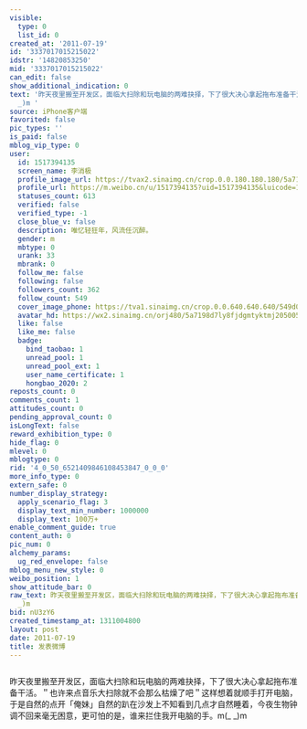 ```yaml
---
visible:
  type: 0
  list_id: 0
created_at: '2011-07-19'
id: '3337017015215022'
idstr: '14820853250'
mid: '3337017015215022'
can_edit: false
show_additional_indication: 0
text: '昨天夜里搬至开发区，面临大扫除和玩电脑的两难抉择，下了很大决心拿起拖布准备干活。＂也许来点音乐大扫除就不会那么枯燥了吧＂这样想着就顺手打开电脑，于是自然的点开「俺妹」自然的趴在沙发上不知看到几点才自然睡着，今夜生物钟调不回来毫无困意，更可怕的是，谁来拦住我开电脑的手。m(_
  _)m '
source: iPhone客户端
favorited: false
pic_types: ''
is_paid: false
mblog_vip_type: 0
user:
  id: 1517394135
  screen_name: 李消极
  profile_image_url: https://tvax2.sinaimg.cn/crop.0.0.180.180.180/5a7198d7ly8fjdgmtyktmj20500500so.jpg?KID=imgbed,tva&Expires=1606399931&ssig=Lxq78174HK
  profile_url: https://m.weibo.cn/u/1517394135?uid=1517394135&luicode=10000011&lfid=2304131517394135_-_WEIBO_SECOND_PROFILE_WEIBO
  statuses_count: 613
  verified: false
  verified_type: -1
  close_blue_v: false
  description: 唯忆轻狂年，风流任沉醉。
  gender: m
  mbtype: 0
  urank: 33
  mbrank: 0
  follow_me: false
  following: false
  followers_count: 362
  follow_count: 549
  cover_image_phone: https://tva1.sinaimg.cn/crop.0.0.640.640.640/549d0121tw1egm1kjly3jj20hs0hsq4f.jpg
  avatar_hd: https://wx2.sinaimg.cn/orj480/5a7198d7ly8fjdgmtyktmj20500500so.jpg
  like: false
  like_me: false
  badge:
    bind_taobao: 1
    unread_pool: 1
    unread_pool_ext: 1
    user_name_certificate: 1
    hongbao_2020: 2
reposts_count: 0
comments_count: 1
attitudes_count: 0
pending_approval_count: 0
isLongText: false
reward_exhibition_type: 0
hide_flag: 0
mlevel: 0
mblogtype: 0
rid: '4_0_50_6521409846108453847_0_0_0'
more_info_type: 0
extern_safe: 0
number_display_strategy:
  apply_scenario_flag: 3
  display_text_min_number: 1000000
  display_text: 100万+
enable_comment_guide: true
content_auth: 0
pic_num: 0
alchemy_params:
  ug_red_envelope: false
mblog_menu_new_style: 0
weibo_position: 1
show_attitude_bar: 0
raw_text: 昨天夜里搬至开发区，面临大扫除和玩电脑的两难抉择，下了很大决心拿起拖布准备干活。＂也许来点音乐大扫除就不会那么枯燥了吧＂这样想着就顺手打开电脑，于是自然的点开「俺妹」自然的趴在沙发上不知看到几点才自然睡着，今夜生物钟调不回来毫无困意，更可怕的是，谁来拦住我开电脑的手。m(_
  _)m ​​​
bid: nU3zY6
created_timestamp_at: 1311004800
layout: post
date: 2011-07-19
title: 发表微博
---
```


![]()

昨天夜里搬至开发区，面临大扫除和玩电脑的两难抉择，下了很大决心拿起拖布准备干活。＂也许来点音乐大扫除就不会那么枯燥了吧＂这样想着就顺手打开电脑，于是自然的点开「俺妹」自然的趴在沙发上不知看到几点才自然睡着，今夜生物钟调不回来毫无困意，更可怕的是，谁来拦住我开电脑的手。m(_ _)m 

